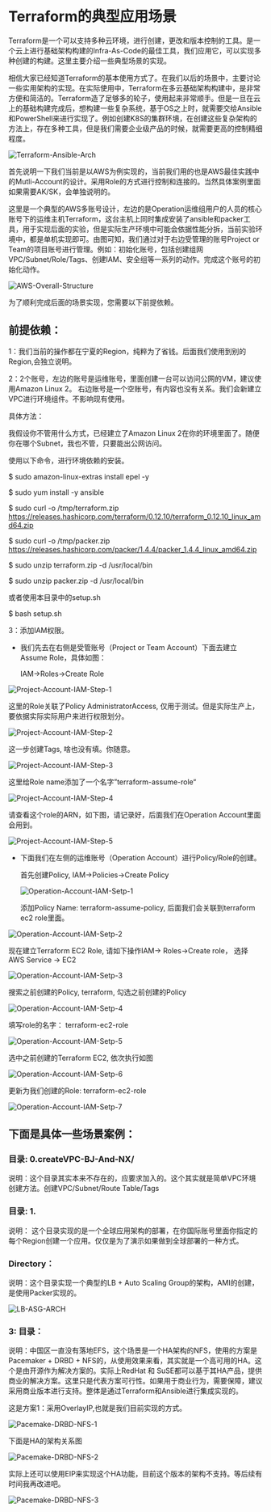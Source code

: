 # Terraform的典型应用场景

Terraform是一个可以支持多种云环境，进行创建，更改和版本控制的工具。是一个云上进行基础架构构建的Infra-As-Code的最佳工具，我们应用它，可以实现多种创建的构建。这里主要介绍一些典型场景的实现。



相信大家已经知道Terraform的基本使用方式了。在我们以后的场景中，主要讨论一些实用架构的实现。在实际使用中，Terraform在多云基础架构构建中，是非常方便和简洁的。Terraform造了足够多的轮子，使用起来非常顺手。但是一旦在云上的基础构建完成后，想构建一些复杂系统，基于OS之上时，就需要交给Ansible和PowerShell来进行实现了。例如创建K8S的集群环境，在创建这些复杂架构的方法上，存在多种工具，但是我们需要企业级产品的时候，就需要更高的控制精细程度。

![Terraform-Ansible-Arch](./image/Terraform-Ansible-Arch.jpg)



首先说明一下我们当前是以AWS为例实现的，当前我们用的也是AWS最佳实践中的Mutli-Account的设计。采用Role的方式进行控制和连接的。当然具体案例里面如果需要AK/SK，会单独说明的。



这里是一个典型的AWS多账号设计，左边的是Operation运维组用户的人员的核心账号下的运维主机Terraform，这台主机上同时集成安装了ansible和packer工具，用于实现后面的实验，但是实际生产环境中可能会依据性能分拆，当前实验环境中，都是单机实现即可。由图可知，我们通过对于右边受管理的账号Project or Team的项目账号进行管理。例如：初始化账号，包括创建组网VPC/Subnet/Role/Tags、创建IAM、安全组等一系列的动作。完成这个账号的初始化动作。

![AWS-Overall-Structure](./image/AWS-Overall-Structure.jpg)

为了顺利完成后面的场景实现，您需要以下前提依赖。



## 前提依赖：

1：我们当前的操作都在宁夏的Region，纯粹为了省钱。后面我们使用到别的Region,会独立说明。

2：2个账号，左边的账号是运维账号，里面创建一台可以访问公网的VM，建议使用Amazon Linux 2。 右边账号是一个空账号，有内容也没有关系。我们会新建立VPC进行环境组件。不影响现有使用。

具体方法：

我假设你不管用什么方式，已经建立了Amazon Linux 2在你的环境里面了。随便你在哪个Subnet，我也不管，只要能出公网访问。

使用以下命令，进行环境依赖的安装。

$ sudo amazon-linux-extras install epel -y

$ sudo yum install -y ansible 

$ sudo curl -o /tmp/terraform.zip  https://releases.hashicorp.com/terraform/0.12.10/terraform_0.12.10_linux_amd64.zip

$ sudo curl -o /tmp/packer.zip https://releases.hashicorp.com/packer/1.4.4/packer_1.4.4_linux_amd64.zip

$ sudo unzip terraform.zip -d /usr/local/bin

$ sudo unzip packer.zip -d /usr/local/bin

或者使用本目录中的setup.sh

$ bash setup.sh

3：添加IAM权限。

- 我们先去在右侧是受管账号（Project or Team Account）下面去建立Assume Role，具体如图：

  IAM->Roles->Create Role



![Project-Account-IAM-Step-1](./image/Project-Account-IAM-Step-1.jpg)

这里的Role关联了Policy AdministratorAccess, 仅用于测试。但是实际生产上，要依据实际实际用户来进行权限划分。

![Project-Account-IAM-Step-2](./image/Project-Account-IAM-Step-2.jpg)

这一步创建Tags, 啥也没有填。你随意。

![Project-Account-IAM-Step-3](./image/Project-Account-IAM-Step-3.jpg)

这里给Role name添加了一个名字”terraform-assume-role“

![Project-Account-IAM-Step-4](./image/Project-Account-IAM-Step-4.jpg)

请查看这个role的ARN，如下图，请记录好，后面我们在Operation Account里面会用到。

![Project-Account-IAM-Step-5](./image/Project-Account-IAM-Step-5.jpg)

- 下面我们在左侧的运维账号（Operation Account）进行Policy/Role的创建。

  首先创建Policy, IAM->Policies->Create Policy

  ![Operation-Account-IAM-Setp-1](./image/Operation-Account-IAM-Setp-1.jpg)

  添加Policy Name: terraform-assume-policy, 后面我们会关联到terraform ec2 role里面。

![Operation-Account-IAM-Setp-2](./image/Operation-Account-IAM-Setp-2.jpg)



现在建立Terraform EC2 Role,  请如下操作IAM-> Roles->Create role， 选择AWS Service -> EC2

![Operation-Account-IAM-Setp-3](./image/Operation-Account-IAM-Setp-3.jpg)



搜索之前创建的Policy, terraform, 勾选之前创建的Policy

![Operation-Account-IAM-Setp-4](./image/Operation-Account-IAM-Setp-4.jpg)

填写role的名字： terraform-ec2-role

![Operation-Account-IAM-Setp-5](./image/Operation-Account-IAM-Setp-5.jpg)



选中之前创建的Terraform EC2, 依次执行如图

![Operation-Account-IAM-Setp-6](./image/Operation-Account-IAM-Setp-6.jpg)

更新为我们创建的Role: terraform-ec2-role

![Operation-Account-IAM-Setp-7](./image/Operation-Account-IAM-Setp-7.jpg)











## 下面是具体一些场景案例：



### 目录:   0.createVPC-BJ-And-NX/

说明：这个目录其实本来不存在的，应要求加入的。这个其实就是简单VPC环境创建方法。创建VPC/Subnet/Route Table/Tags



### 目录:  1.

说明： 这个目录实现的是一个全球应用架构的部署，在你国际账号里面你指定的每个Region创建一个应用。仅仅是为了演示如果做到全球部署的一种方式。



### Directory：

说明：这个目录实现一个典型的LB + Auto Scaling Group的架构，AMI的创建，是使用Packer实现的。

 ![LB-ASG-ARCH](./image/LB-ASG-ARCH.jpg)

### 3: 目录：

说明：中国区一直没有落地EFS，这个场景是一个HA架构的NFS，使用的方案是Pacemaker + DRBD + NFS的，从使用效果来看，其实就是一个高可用的HA。这个是由开源作为解决方案的。实际上RedHat 和 SuSE都可以基于其HA产品，提供商业的解决方案。这里只是代表方案可行性。如果用于商业行为，需要保障，建议采用商业版本进行支持。整体是通过Terraform和Ansible进行集成实现的。



这是方案1：采用OverlayIP,也就是我们目前实现的方式。

![Pacemake-DRBD-NFS-1](./image/Pacemake-DRBD-NFS-1.jpg)

下面是HA的架构关系图

![Pacemake-DRBD-NFS-2](./image/Pacemake-DRBD-NFS-2.jpg)



实际上还可以使用EIP来实现这个HA功能，目前这个版本的架构不支持。等后续有时间我再改进吧。

![Pacemake-DRBD-NFS-3](./image/Pacemake-DRBD-NFS-3.jpg)